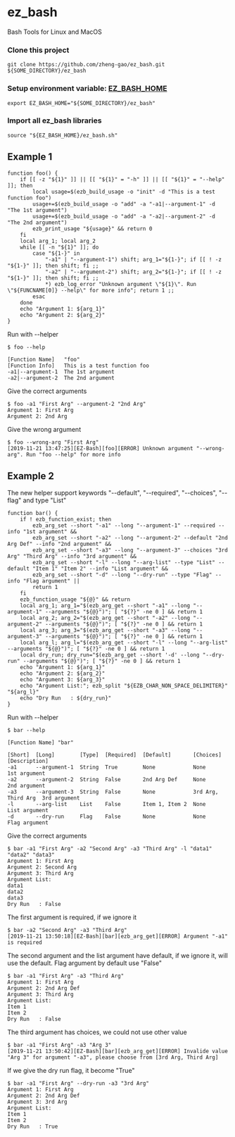 # ez_bash
Bash Tools for Linux and MacOS
### Clone this project
```
git clone https://github.com/zheng-gao/ez_bash.git ${SOME_DIRECTORY}/ez_bash
```
### Setup environment variable: [__EZ_BASH_HOME__](https://github.com/zheng-gao/ez_bash)
```
export EZ_BASH_HOME="${SOME_DIRECTORY}/ez_bash"
```
### Import all ez_bash libraries
```
source "${EZ_BASH_HOME}/ez_bash.sh"
```
## Example 1
```
function foo() {
    if [[ -z "${1}" ]] || [[ "${1}" = "-h" ]] || [[ "${1}" = "--help" ]]; then
        local usage=$(ezb_build_usage -o "init" -d "This is a test function foo")
        usage+=$(ezb_build_usage -o "add" -a "-a1|--argument-1" -d "The 1st argument")
        usage+=$(ezb_build_usage -o "add" -a "-a2|--argument-2" -d "The 2nd argument")
        ezb_print_usage "${usage}" && return 0
    fi
    local arg_1; local arg_2
    while [[ -n "${1}" ]]; do
        case "${1-}" in
            "-a1" | "--argument-1") shift; arg_1="${1-}"; if [[ ! -z "${1-}" ]]; then shift; fi ;;
            "-a2" | "--argument-2") shift; arg_2="${1-}"; if [[ ! -z "${1-}" ]]; then shift; fi ;;
            *) ezb_log_error "Unknown argument \"${1}\". Run \"${FUNCNAME[0]} --help\" for more info"; return 1 ;;
        esac
    done
    echo "Argument 1: ${arg_1}"
    echo "Argument 2: ${arg_2}"
}
```
Run with --helper
```
$ foo --help

[Function Name]   "foo"
[Function Info]   This is a test function foo
-a1|--argument-1  The 1st argument
-a2|--argument-2  The 2nd argument

```
Give the correct arguments
```
$ foo -a1 "First Arg" --argument-2 "2nd Arg"
Argument 1: First Arg
Argument 2: 2nd Arg
```
Give the wrong argument
```
$ foo --wrong-arg "First Arg"
[2019-11-21 13:47:25][EZ-Bash][foo][ERROR] Unknown argument "--wrong-arg". Run "foo --help" for more info
```
## Example 2
The new helper support keywords "--default", "--required", "--choices", "--flag" and type "List"
```
function bar() {
    if ! ezb_function_exist; then
        ezb_arg_set --short "-a1" --long "--argument-1" --required --info "1st argument" &&
        ezb_arg_set --short "-a2" --long "--argument-2" --default "2nd Arg Def" --info "2nd argument" &&
        ezb_arg_set --short "-a3" --long "--argument-3" --choices "3rd Arg" "Third Arg" --info "3rd argument" &&
        ezb_arg_set --short "-l" --long "--arg-list" --type "List" --default "Item 1" "Item 2" --info "List argument" &&
        ezb_arg_set --short "-d" --long "--dry-run" --type "Flag" --info "Flag argument" ||
        return 1
    fi
    ezb_function_usage "${@}" && return
    local arg_1; arg_1="$(ezb_arg_get --short "-a1" --long "--argument-1" --arguments "${@}")"; [ "${?}" -ne 0 ] && return 1
    local arg_2; arg_2="$(ezb_arg_get --short "-a2" --long "--argument-2" --arguments "${@}")"; [ "${?}" -ne 0 ] && return 1
    local arg_3; arg_3="$(ezb_arg_get --short "-a3" --long "--argument-3" --arguments "${@}")"; [ "${?}" -ne 0 ] && return 1
    local arg_l; arg_l="$(ezb_arg_get --short "-l" --long "--arg-list" --arguments "${@}")"; [ "${?}" -ne 0 ] && return 1
    local dry_run; dry_run="$(ezb_arg_get --short '-d' --long "--dry-run" --arguments "${@}")"; [ "${?}" -ne 0 ] && return 1
    echo "Argument 1: ${arg_1}"
    echo "Argument 2: ${arg_2}"
    echo "Argument 3: ${arg_3}"
    echo "Argument List:"; ezb_split "${EZB_CHAR_NON_SPACE_DELIMITER}" "${arg_l}"
    echo "Dry Run   : ${dry_run}"
}
```
Run with --helper
```
$ bar --help

[Function Name] "bar"

[Short]  [Long]        [Type]  [Required]  [Default]       [Choices]           [Description]
-a1      --argument-1  String  True        None            None                1st argument
-a2      --argument-2  String  False       2nd Arg Def     None                2nd argument
-a3      --argument-3  String  False       None            3rd Arg, Third Arg  3rd argument
-l       --arg-list    List    False       Item 1, Item 2  None                List argument
-d       --dry-run     Flag    False       None            None                Flag argument

```
Give the correct arguments
```
$ bar -a1 "First Arg" -a2 "Second Arg" -a3 "Third Arg" -l "data1" "data2" "data3"
Argument 1: First Arg
Argument 2: Second Arg
Argument 3: Third Arg
Argument List:
data1
data2
data3
Dry Run   : False
```
The first argument is required, if we ignore it
```
$ bar -a2 "Second Arg" -a3 "Third Arg"
[2019-11-21 13:50:18][EZ-Bash][bar][ezb_arg_get][ERROR] Argument "-a1" is required
```
The second argument and the list argument have default, if we ignore it, will use the default. Flag argument by default use "False"
```
$ bar -a1 "First Arg" -a3 "Third Arg"
Argument 1: First Arg
Argument 2: 2nd Arg Def
Argument 3: Third Arg
Argument List:
Item 1
Item 2
Dry Run   : False
```
The third argument has choices, we could not use other value
```
$ bar -a1 "First Arg" -a3 "Arg 3"
[2019-11-21 13:50:42][EZ-Bash][bar][ezb_arg_get][ERROR] Invalide value "Arg 3" for argument "-a3", please choose from [3rd Arg, Third Arg]
```
If we give the dry run flag, it become "True"
```
$ bar -a1 "First Arg" --dry-run -a3 "3rd Arg"
Argument 1: First Arg
Argument 2: 2nd Arg Def
Argument 3: 3rd Arg
Argument List:
Item 1
Item 2
Dry Run   : True
```